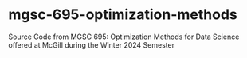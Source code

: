 # mgsc-695-optimization-methods
Source Code from MGSC 695: Optimization Methods for Data Science offered at McGill during the Winter 2024 Semester

